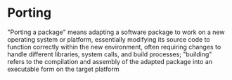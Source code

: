 # Porting
"Porting a package" means adapting a software package to work on a new operating system or platform, essentially modifying its source code to function correctly within the new environment, often requiring changes to handle different libraries, system calls, and build processes; "building" refers to the compilation and assembly of the adapted package into an executable form on the target platform
